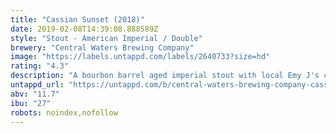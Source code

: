 ```yaml
---
title: "Cassian Sunset (2018)"
date: 2019-02-08T14:39:08.888589Z
style: "Stout - American Imperial / Double"
brewery: "Central Waters Brewing Company"
image: "https://labels.untappd.com/labels/2640733?size=hd"
rating: "4.3"
description: "A bourbon barrel aged imperial stout with local Emy J's coffee, whole vanilla beans, and cinnamon. The flavor profile of this wonderful beer boasts a lush mouthfeel, with just the right amount of creamy spice character to meld with the rich malt and barrel-aged profile."
untappd_url: "https://untappd.com/b/central-waters-brewing-company-cassian-sunset-2018/2640733"
abv: "11.7"
ibu: "27"
robots: noindex,nofollow
---
```

